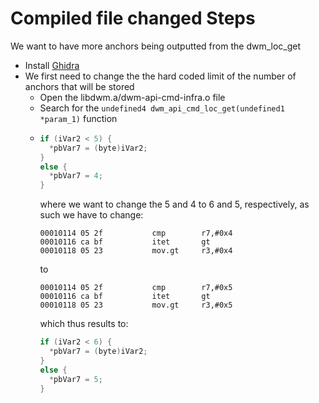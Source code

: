 # Compiled file changed Steps

We want to have more anchors being outputted from the dwm_loc_get

- Install [Ghidra](https://github.com/NationalSecurityAgency/ghidra)
- We first need to change the the hard coded limit of the number of anchors that will be stored 
  - Open the libdwm.a/dwm-api-cmd-infra.o file
  - Search for the `undefined4 dwm_api_cmd_loc_get(undefined1 *param_1)` function
  - ```C
    if (iVar2 < 5) {
      *pbVar7 = (byte)iVar2;
    }
    else {
      *pbVar7 = 4;
    }
    ```
    where we want to change the 5 and 4 to 6 and 5, respectively, as such we have to change:
    ```
    00010114 05 2f           cmp        r7,#0x4
    00010116 ca bf           itet       gt
    00010118 05 23           mov.gt     r3,#0x4
    ```
    to
    ```
    00010114 05 2f           cmp        r7,#0x5
    00010116 ca bf           itet       gt
    00010118 05 23           mov.gt     r3,#0x5
    ```
    which thus results to:
    ```C
    if (iVar2 < 6) {
      *pbVar7 = (byte)iVar2;
    }
    else {
      *pbVar7 = 5;
    }
    ```
